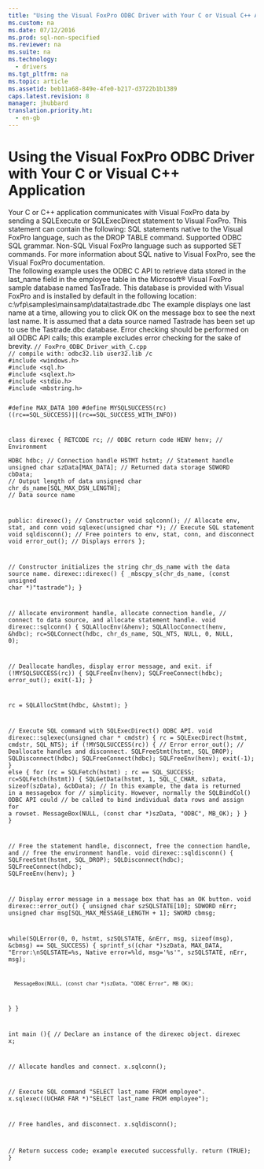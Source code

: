 ```yaml
---
title: "Using the Visual FoxPro ODBC Driver with Your C or Visual C++ Application"
ms.custom: na
ms.date: 07/12/2016
ms.prod: sql-non-specified
ms.reviewer: na
ms.suite: na
ms.technology: 
  - drivers
ms.tgt_pltfrm: na
ms.topic: article
ms.assetid: beb11a68-849e-4fe0-b217-d3722b1b1389
caps.latest.revision: 8
manager: jhubbard
translation.priority.ht: 
  - en-gb
---
```

# Using the Visual FoxPro ODBC Driver with Your C or Visual C++ Application
<?xml version="1.0" encoding="utf-8"?>
<developerConceptualDocument xmlns="http://ddue.schemas.microsoft.com/authoring/2003/5" xmlns:xlink="http://www.w3.org/1999/xlink" xmlns:xsi="http://www.w3.org/2001/XMLSchema-instance" xsi:schemaLocation="http://ddue.schemas.microsoft.com/authoring/2003/5 http://dduestorage.blob.core.windows.net/ddueschema/developer.xsd">
  <introduction>
    <para>Your C or C++ application communicates with Visual FoxPro data by sending a <legacyLink xlink:href="cce0c25f-fa85-4cf5-bfee-4b7a9401f585">SQLExecute</legacyLink> or <legacyLink xlink:href="5004060f-8510-4018-87a4-d41789e69d3e">SQLExecDirect</legacyLink> statement to Visual FoxPro. This statement can contain the following:  </para>
    <list class="bullet">
      <listItem>
        <para>SQL statements native to the Visual FoxPro language, such as the <legacyLink xlink:href="bc50459b-8861-4889-84a9-129ae9065aa8">DROP TABLE</legacyLink> command.</para>
      </listItem>
      <listItem>
        <para>
          <legacyLink xlink:href="f41a38c2-e22e-4c65-a32e-9a6777435160">Supported ODBC SQL grammar</legacyLink>.</para>
      </listItem>
      <listItem>
        <para>Non-SQL Visual FoxPro language such as <legacyLink xlink:href="43a821fb-97fd-4316-aafe-4ef2de783188">supported SET commands</legacyLink>.</para>
      </listItem>
    </list>
    <para>For more information about SQL native to Visual FoxPro, see the Visual FoxPro documentation.</para>
  </introduction>
  <section>
    <title>Example: Using the Visual FoxPro ODBC Driver with Your C or C++ Application</title>
    <content>
      <para>The following example uses the ODBC C API to retrieve data stored in the last_name field in the employee table in the Microsoft® Visual FoxPro sample database named TasTrade. This database is provided with Visual FoxPro and is installed by default in the following location:</para>
      <para>
        <codeInline>c:\vfp\samples\mainsamp\data\tastrade.dbc</codeInline>
      </para>
      <para>The example displays one last name at a time, allowing you to click OK on the message box to see the next last name. It is assumed that a data source named Tastrade has been set up to use the Tastrade.dbc database.</para>
      <alert class="note">
        <para>Error checking should be performed on all ODBC API calls; this example excludes error checking for the sake of brevity.</para>
      </alert>
      <code>// FoxPro_ODBC_Driver_with_C.cpp
// compile with: odbc32.lib user32.lib /c
#include &lt;windows.h&gt;
#include &lt;sql.h&gt;
#include &lt;sqlext.h&gt;
#include &lt;stdio.h&gt;
#include &lt;mbstring.h&gt;

#define MAX_DATA 100
#define MYSQLSUCCESS(rc) ((rc==SQL_SUCCESS)||(rc==SQL_SUCCESS_WITH_INFO))

class direxec {
   RETCODE rc;        // ODBC return code
   HENV henv;         // Environment   
   HDBC hdbc;         // Connection handle
   HSTMT hstmt;       // Statement handle
   unsigned char szData[MAX_DATA];   // Returned data storage
   SDWORD cbData;     // Output length of data
   unsigned char chr_ds_name[SQL_MAX_DSN_LENGTH];   // Data source name

public:
   direxec();           // Constructor
   void sqlconn();      // Allocate env, stat, and conn
   void sqlexec(unsigned char *);   // Execute SQL statement
   void sqldisconn();   // Free pointers to env, stat, conn, and disconnect
   void error_out();    // Displays errors
};

// Constructor initializes the string chr_ds_name with the data source name.
direxec::direxec() {
   _mbscpy_s(chr_ds_name, (const unsigned char *)"tastrade");
}

// Allocate environment handle, allocate connection handle,
// connect to data source, and allocate statement handle.
void direxec::sqlconn() {
   SQLAllocEnv(&amp;henv);
   SQLAllocConnect(henv, &amp;hdbc);
   rc=SQLConnect(hdbc, chr_ds_name, SQL_NTS, NULL, 0, NULL, 0);

   // Deallocate handles, display error message, and exit.
   if (!MYSQLSUCCESS(rc)) {
      SQLFreeEnv(henv);
      SQLFreeConnect(hdbc);
      error_out();
      exit(-1);
   }

   rc = SQLAllocStmt(hdbc, &amp;hstmt);
}

// Execute SQL command with SQLExecDirect() ODBC API.
void direxec::sqlexec(unsigned char * cmdstr) {
   rc = SQLExecDirect(hstmt, cmdstr, SQL_NTS);
   if (!MYSQLSUCCESS(rc)) {   // Error
      error_out();
      // Deallocate handles and disconnect.
      SQLFreeStmt(hstmt, SQL_DROP);
      SQLDisconnect(hdbc);
      SQLFreeConnect(hdbc);
      SQLFreeEnv(henv);
      exit(-1);
   }
   else {
      for (rc = SQLFetch(hstmt) ; rc == SQL_SUCCESS; rc=SQLFetch(hstmt)) {
         SQLGetData(hstmt, 1, SQL_C_CHAR, szData, sizeof(szData), &amp;cbData);
         // In this example, the data is returned in a messagebox for
         // simplicity. However, normally the SQLBindCol() ODBC API could
         // be called to bind individual data rows and assign for a rowset.
         MessageBox(NULL, (const char *)szData, "ODBC", MB_OK);
      }
   }
}

// Free the statement handle, disconnect, free the connection handle, and
// free the environment handle.
void direxec::sqldisconn() {
   SQLFreeStmt(hstmt, SQL_DROP);
   SQLDisconnect(hdbc);
   SQLFreeConnect(hdbc);
   SQLFreeEnv(henv);
}

// Display error message in a message box that has an OK button.
void direxec::error_out() {
   unsigned char szSQLSTATE[10];
   SDWORD nErr;
   unsigned char msg[SQL_MAX_MESSAGE_LENGTH + 1];
   SWORD cbmsg;

   while(SQLError(0, 0, hstmt, szSQLSTATE, &amp;nErr, msg, sizeof(msg), &amp;cbmsg) == SQL_SUCCESS) {
      sprintf_s((char *)szData, MAX_DATA, "Error:\nSQLSTATE=%s, Native error=%ld, msg='%s'", 
         szSQLSTATE, nErr, msg);

      MessageBox(NULL, (const char *)szData, "ODBC Error", MB_OK);
   }
}

int main (){
   // Declare an instance of the direxec object.
   direxec x;

   // Allocate handles and connect.
   x.sqlconn();

   // Execute SQL command "SELECT last_name FROM employee".
   x.sqlexec((UCHAR FAR *)"SELECT last_name FROM employee");

   // Free handles, and disconnect.
   x.sqldisconn();

   // Return success code; example executed successfully.
   return (TRUE);
}</code>
    </content>
  </section>
  <relatedTopics />
</developerConceptualDocument>